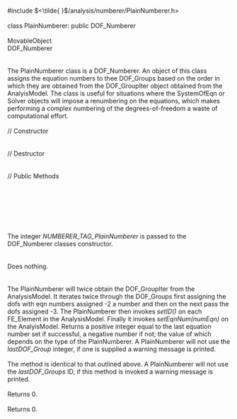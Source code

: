\
\#include $<\tilde{ }$/analysis/numberer/PlainNumberer.h$>$\
\
class PlainNumberer: public DOF_Numberer\
\
MovableObject\
DOF_Numberer\
\
\
The PlainNumberer class is a DOF_Numberer. An object of this class
assigns the equation numbers to thee DOF_Groups based on the order in
which they are obtained from the DOF_GroupIter object obtained from the
AnalyisModel. The class is useful for situations where the SystemOfEqn
or Solver objects will impose a renumbering on the equations, which
makes performing a complex numbering of the degrees-of-freedom a waste
of computational effort.\
\
// Constructor\
\
\
// Destructor\
\
\
// Public Methods\
\
\
\
\
\
\
\
The integer *NUMBERER_TAG_PlainNumberer* is passed to the DOF_Numberer
classes constructor.\
\
\
Does nothing.\
\
\
The PlainNumberer will twice obtain the DOF_GroupIter from the
AnalysisModel. It iterates twice through the DOF_Groups first assigning
the dofs with eqn numbers assigned -2 a number and then on the next pass
the dofs assigned -3. The PlainNumberer then invokes *setID()* on each
FE_Element in the AnalysisModel. Finally it invokes *setEqnNum(numEqn)*
on the AnalyisModel. Returns a positive integer equal to the last
equation number set if successful, a negative number if not; the value
of which depends on the type of the PlainNumberer. A PlainNumberer will
not use the *lastDOF_Group* integer, if one is supplied a warning
message is printed.\
\
The method is identical to that outlined above. A PlainNumberer will not
use the *lastDOF_Groups* ID, if this method is invoked a warning message
is printed.\
\
Returns $0$.\
\
Returns $0$.
